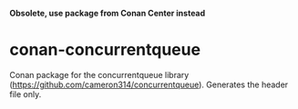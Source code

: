 **Obsolete, use package from Conan Center instead**

# conan-concurrentqueue
Conan package for the concurrentqueue library (https://github.com/cameron314/concurrentqueue). Generates the header file only.

